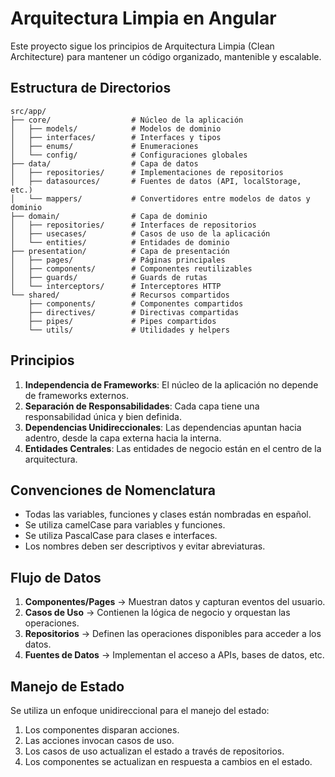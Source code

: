 # Arquitectura Limpia en Angular

Este proyecto sigue los principios de Arquitectura Limpia (Clean Architecture) para mantener un código organizado, mantenible y escalable.

## Estructura de Directorios

```
src/app/
├── core/                  # Núcleo de la aplicación
│   ├── models/            # Modelos de dominio
│   ├── interfaces/        # Interfaces y tipos
│   ├── enums/             # Enumeraciones
│   └── config/            # Configuraciones globales
├── data/                  # Capa de datos
│   ├── repositories/      # Implementaciones de repositorios
│   ├── datasources/       # Fuentes de datos (API, localStorage, etc.)
│   └── mappers/           # Convertidores entre modelos de datos y dominio
├── domain/                # Capa de dominio
│   ├── repositories/      # Interfaces de repositorios
│   ├── usecases/          # Casos de uso de la aplicación
│   └── entities/          # Entidades de dominio
├── presentation/          # Capa de presentación
│   ├── pages/             # Páginas principales
│   ├── components/        # Componentes reutilizables
│   ├── guards/            # Guards de rutas
│   └── interceptors/      # Interceptores HTTP
└── shared/                # Recursos compartidos
    ├── components/        # Componentes compartidos
    ├── directives/        # Directivas compartidas
    ├── pipes/             # Pipes compartidos
    └── utils/             # Utilidades y helpers
```

## Principios

1. **Independencia de Frameworks**: El núcleo de la aplicación no depende de frameworks externos.
2. **Separación de Responsabilidades**: Cada capa tiene una responsabilidad única y bien definida.
3. **Dependencias Unidireccionales**: Las dependencias apuntan hacia adentro, desde la capa externa hacia la interna.
4. **Entidades Centrales**: Las entidades de negocio están en el centro de la arquitectura.

## Convenciones de Nomenclatura

- Todas las variables, funciones y clases están nombradas en español.
- Se utiliza camelCase para variables y funciones.
- Se utiliza PascalCase para clases e interfaces.
- Los nombres deben ser descriptivos y evitar abreviaturas.

## Flujo de Datos

1. **Componentes/Pages** → Muestran datos y capturan eventos del usuario.
2. **Casos de Uso** → Contienen la lógica de negocio y orquestan las operaciones.
3. **Repositorios** → Definen las operaciones disponibles para acceder a los datos.
4. **Fuentes de Datos** → Implementan el acceso a APIs, bases de datos, etc.

## Manejo de Estado

Se utiliza un enfoque unidireccional para el manejo del estado:

1. Los componentes disparan acciones.
2. Las acciones invocan casos de uso.
3. Los casos de uso actualizan el estado a través de repositorios.
4. Los componentes se actualizan en respuesta a cambios en el estado.